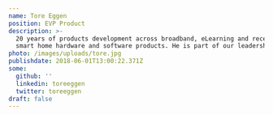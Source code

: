 ```yaml
---
name: Tore Eggen
position: EVP Product
description: >-
  20 years of products development across broadband, eLearning and recently
  smart home hardware and software products. He is part of our leadership team.
photo: /images/uploads/tore.jpg
publishdate: 2018-06-01T13:00:22.371Z
some:
  github: ''
  linkedin: toreeggen
  twitter: toreeggen
draft: false
---
```


